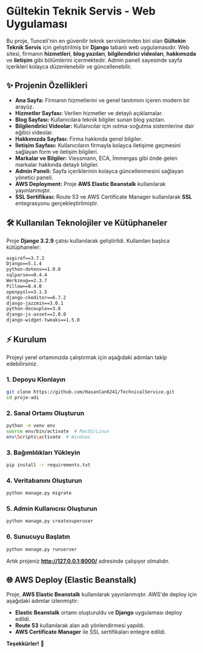 # Gültekin Teknik Servis - Web Uygulaması

Bu proje, Tunceli'nin en güvenilir teknik servislerinden biri olan **Gültekin Teknik Servis** için geliştirilmiş bir **Django** tabanlı web uygulamasıdır. Web sitesi, firmanın **hizmetleri**, **blog yazıları**, **bilgilendirici videoları**, **hakkımızda** ve **iletişim** gibi bölümlerini içermektedir. Admin paneli sayesinde sayfa içerikleri kolayca düzenlenebilir ve güncellenebilir.

## ✨ Projenin Özellikleri
- **Ana Sayfa:** Firmanın hizmetlerini ve genel tanıtımını içeren modern bir arayüz.
- **Hizmetler Sayfası:** Verilen hizmetler ve detaylı açıklamalar.
- **Blog Sayfası:** Kullanıcılara teknik bilgiler sunan blog yazıları.
- **Bilgilendirici Videolar:** Kullanıcılar için ısıtma-soğutma sistemlerine dair eğitici videolar.
- **Hakkımızda Sayfası:** Firma hakkında genel bilgiler.
- **İletişim Sayfası:** Kullanıcıların firmayla kolayca iletişime geçmesini sağlayan form ve iletişim bilgileri.
- **Markalar ve Bilgiler:** Viessmann, ECA, İmmergas gibi önde gelen markalar hakkında detaylı bilgiler.
- **Admin Paneli:** Sayfa içeriklerinin kolayca güncellenmesini sağlayan yönetici paneli.
- **AWS Deployment:** Proje **AWS Elastic Beanstalk** kullanılarak yayınlanmıştır.
- **SSL Sertifikası:** Route 53 ve AWS Certificate Manager kullanılarak **SSL** entegrasyonu gerçekleştirilmiştir.

## 🛠 Kullanılan Teknolojiler ve Kütüphaneler
Proje **Django 3.2.9** çatısı kullanılarak geliştirildi. Kullanılan başlıca kütüphaneler:

```txt
asgiref==3.7.2
Django==5.1.4
python-dotenv==1.0.0
sqlparse==0.4.4
Werkzeug==2.3.7
Pillow==8.4.0
openpyxl==3.1.5
django-ckeditor==6.7.2
django-jazzmin==3.0.1
python-decouple==3.8
django-js-asset==2.0.0
django-widget-tweaks==1.5.0
```

## ⚡ Kurulum
Projeyi yerel ortamınızda çalıştırmak için aşağıdaki adımları takip edebilirsiniz.

### 1. Depoyu Klonlayın
```bash
git clone https://github.com/HasanCan6241/TechnicalService.git
cd proje-adi
```

### 2. Sanal Ortamı Oluşturun
```bash
python -m venv env
source env/bin/activate  # MacOS/Linux
env\Scripts\activate  # Windows
```

### 3. Bağımlılıkları Yükleyin
```bash
pip install -r requirements.txt
```

### 4. Veritabanını Oluşturun
```bash
python manage.py migrate
```

### 5. Admin Kullanıcısı Oluşturun
```bash
python manage.py createsuperuser
```

### 6. Sunucuyu Başlatın
```bash
python manage.py runserver
```

Artık projeniz **http://127.0.0.1:8000/** adresinde çalışıyor olmalıdır.

## 🌐 AWS Deploy (Elastic Beanstalk)
Proje, **AWS Elastic Beanstalk** kullanılarak yayınlanmıştır. AWS'de deploy için aşağıdaki adımlar izlenmiştir:

- **Elastic Beanstalk** ortamı oluşturuldu ve **Django** uygulaması deploy edildi.
- **Route 53** kullanılarak alan adı yönlendirmesi yapıldı.
- **AWS Certificate Manager** ile SSL sertifikaları entegre edildi.


**Teşekkürler!** 🚀


